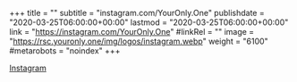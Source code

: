 +++
title = ""
subtitle = "instagram.com/YourOnly.One"
publishdate = "2020-03-25T06:00:00+00:00"
lastmod = "2020-03-25T06:00:00+00:00"
link = "https://instagram.com/YourOnly.One"
#linkRel = ""
image = "https://rsc.youronly.one/img/logos/instagram.webp"
weight = "6100"
#metarobots = "noindex"
+++

[Instagram](https://instagram.com/YourOnly.One "Instagram")
